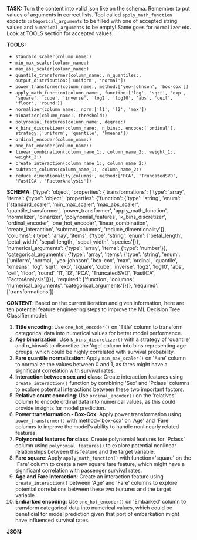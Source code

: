 **TASK:**
Turn the content into valid json like on the schema.
Remember to put values of arguments in correct lists.
Tool called `apply_math_function` expects `categorical_arguments` to be filled with one of accepted string values and `numerical_arguments` to be empty! Same goes for `normalizer` etc. Look at TOOLS section for accepted values.

**TOOLS:**
- `standard_scaler(column_name:)`
- `min_max_scaler(column_name:)`
- `max_abs_scaler(column_name:)`
- `quantile_transformer(column_name:, n_quantiles:, output_distribution:['uniform', 'normal'])`
- `power_transformer(column_name:, method:['yeo-johnson', 'box-cox'])`
- `apply_math_function(column_name:, function:['log', 'sqrt', 'exp', 'square', 'cube', 'inverse', 'log2', 'log10', 'abs', 'ceil', 'floor', 'round'])`
- `normalizer(column_name:, norm:['l1', 'l2', 'max'])`
- `binarizer(column_name:, threshold:)`
- `polynomial_features(column_name:, degree:)`
- `k_bins_discretizer(column_name:, n_bins:, encode:['ordinal'], strategy:['uniform', 'quantile', 'kmeans'])`
- `ordinal_encoder(column_name:)`
- `one_hot_encoder(column_name:)`
- `linear_combination(column_name_1:, column_name_2:, weight_1:, weight_2:)`
- `create_interaction(column_name_1:, column_name_2:)`
- `subtract_columns(column_name_1:, column_name_2:)`
- `reduce_dimentionality(columns:, method:['PCA', 'TruncatedSVD', 'FastICA', 'FactorAnalysis'])`

**SCHEMA:**
{'type': 'object', 'properties': {'transformations': {'type': 'array', 'items': {'type': 'object', 'properties': {'function': {'type': 'string', 'enum': ['standard_scaler', 'min_max_scaler', 'max_abs_scaler', 'quantile_transformer', 'power_transformer', 'apply_math_function', 'normalizer', 'binarizer', 'polynomial_features', 'k_bins_discretizer', 'ordinal_encoder', 'one_hot_encoder', 'linear_combination', 'create_interaction', 'subtract_columns', 'reduce_dimentionality']}, 'columns': {'type': 'array', 'items': {'type': 'string', 'enum': ['petal_length', 'petal_width', 'sepal_length', 'sepal_width', 'species']}}, 'numerical_arguments': {'type': 'array', 'items': {'type': 'number'}}, 'categorical_arguments': {'type': 'array', 'items': {'type': 'string', 'enum': ['uniform', 'normal', 'yeo-johnson', 'box-cox', 'max', 'ordinal', 'quantile', 'kmeans', 'log', 'sqrt', 'exp', 'square', 'cube', 'inverse', 'log2', 'log10', 'abs', 'ceil', 'floor', 'round', 'l1', 'l2', 'PCA', 'TruncatedSVD', 'FastICA', 'FactorAnalysis']}}}, 'required': ['function', 'columns', 'numerical_arguments', 'categorical_arguments']}}}, 'required': ['transformations']}

**CONTENT**:
 Based on the current iteration and given information, here are ten potential feature engineering steps to improve the ML Decision Tree Classifier model:

1. **Title encoding**: Use `one_hot_encoder()` on 'Title' column to transform categorical data into numerical values for better model performance.
2. **Age binarization**: Use `k_bins_discretizer()` with a strategy of 'quantile' and n_bins=5 to discretize the 'Age' column into bins representing age groups, which could be highly correlated with survival probability.
3. **Fare quantile normalization**: Apply `min_max_scaler()` on 'Fare' column to normalize the values between 0 and 1, as fares might have a significant correlation with survival rates.
4. **Interaction between sex and class**: Create interaction features using `create_interaction()` function by combining 'Sex' and 'Pclass' columns to explore potential interactions between these two important factors.
5. **Relative count encoding**: Use `ordinal_encoder()` on the 'relatives' column to encode ordinal data into numerical values, as this could provide insights for model prediction.
6. **Power transformation - Box-Cox**: Apply power transformation using `power_transformer()` with method='box-cox' on 'Age' and 'Fare' columns to improve the model's ability to handle nonlinearly related features.
7. **Polynomial features for class**: Create polynomial features for 'Pclass' column using `polynomial_features()` to explore potential nonlinear relationships between this feature and the target variable.
8. **Fare square**: Apply `apply_math_function()` with function='square' on the 'Fare' column to create a new square fare feature, which might have a significant correlation with passenger survival rates.
9. **Age and Fare interaction**: Create an interaction feature using `create_interaction()` between 'Age' and 'Fare' columns to explore potential correlations between these two features and the target variable.
10. **Embarked encoding**: Use `one_hot_encoder()` on 'Embarked' column to transform categorical data into numerical values, which could be beneficial for model prediction given that port of embarkation might have influenced survival rates.

**JSON:**
